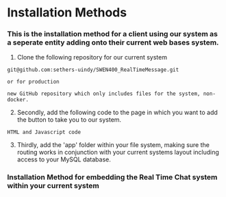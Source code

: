 # Installation Methods

### This is the installation method for a client using our system as a seperate entity adding onto their current web bases system. 

1. Clone the following repository for our current system 
```
git@github.com:sethers-uindy/SWEN400_RealTimeMessage.git 

or for production

new GitHub repository which only includes files for the system, non-docker.
```

2. Secondly, add the following code to the page in which you want to add the button to take you to our system. 
```
HTML and Javascript code 
```

3. Thirdly, add the 'app' folder within your file system, making sure the routing works in conjunction with your current systems layout including access to your MySQL database. 

### Installation Method for embedding the Real Time Chat system within your current system




